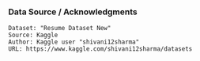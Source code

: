 ### Data Source / Acknowledgments
```
Dataset: "Resume Dataset New"
Source: Kaggle
Author: Kaggle user "shivani12sharma"
URL: https://www.kaggle.com/shivani12sharma/datasets
```